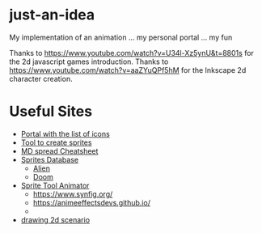 # just-an-idea
My implementation of an animation ... my personal portal ... my fun

Thanks to https://www.youtube.com/watch?v=U34l-Xz5ynU&t=8801s for the 2d javascript games introduction. 
Thanks to https://www.youtube.com/watch?v=aaZYuQPf5hM for the Inkscape 2d character creation. 

# Useful Sites
- [Portal with the list of icons](https://www.iconfinder.com/search?q=Mario)
- [Tool to create sprites](https://www.piskelapp.com/p/create/sprite)
- [MD spread Cheatsheet](https://github.com/adam-p/markdown-here/wiki/Markdown-Cheatsheet)
- [Sprites Database](https://spritedatabase.net/)
    - [Alien](https://spritedatabase.net/file/14970)
    - [Doom](https://spritedatabase.net/file/562)
- [Sprite Tool Animator](https://dragonbones.github.io/en/index.html)
    - https://www.synfig.org/ 
    - https://animeeffectsdevs.github.io/
    - 
- [drawing 2d scenario](https://80.lv/articles/build-2d-game-levels-by-drawing-tiles-with-this-free-web-based-editor/?ref=dailydev)


